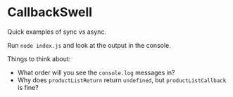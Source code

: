 # CallbackSwell

Quick examples of sync vs async.

Run `node index.js` and look at the output in the console.

Things to think about:

* What order will you see the `console.log` messages in?
* Why does `productListReturn` return `undefined`, but `productListCallback` is fine?
